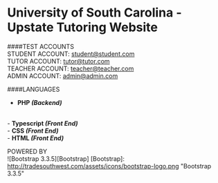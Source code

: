# University of South Carolina - Upstate Tutoring Website

####TEST ACCOUNTS <br />
STUDENT ACCOUNT: student@student.com</br>
TUTOR ACCOUNT:    tutor@tutor.com</br>
TEACHER ACCOUNT:  teacher@teacher.com</br>
ADMIN ACCOUNT:    admin@admin.com

####LANGUAGES
- <strong>PHP <em>(Backend)</em></strong>
<br />
- <strong>Typescript <em>(Front End)</em></strong>
<br />
- <strong>CSS <em>(Front End)</em></strong>
<br />
- <strong>HTML <em>(Front End)</em></strong>

POWERED BY <br />
![Bootstrap 3.3.5][Bootstrap]
[Bootstrap]: http://tradesouthwest.com/assets/icons/bootstrap-logo.png "Bootstrap 3.3.5"
